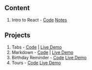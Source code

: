 ## Content
1. Intro to React - [Code](https://github.com/duttrohan0302/acciojob-content-react/tree/master/Content/1.IntroToReact/) [Notes](https://github.com/duttrohan0302/acciojob-content-react/tree/master/Content/1.IntroToReact/README.md)

## Projects

1. Tabs - [Code](https://github.com/duttrohan0302/acciojob-content-react/tree/master/Projects/1.tabs) | [Live Demo](https://acciojob-content-tabs.netlify.app)
2. Markdown - [Code](https://github.com/duttrohan0302/acciojob-content-react/tree/master/Projects/2.markdown) | [Live Demo](https://acciojob-content-markdown.netlify.app)
3. Birthday Reminder - [Code](https://github.com/duttrohan0302/acciojob-content-react/tree/master/Projects/3.birthday-reminder) [Live Demo](https://acciojob-content-birthday-reminder.netlify.app)
4. Tours - [Code](https://github.com/duttrohan0302/acciojob-content-react/tree/master/Projects/4.tours) [Live Demo](https://acciojob-content-tours.netlify.app)